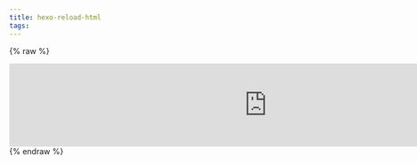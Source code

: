 ```yaml
---
title: hexo-reload-html
tags:
---
```


<!-- more -->
<!-- toc -->
{% raw %}
<iframe id='ipynb' marginheight="0" frameborder="0" width='924px'  src="https://notebook.wxnacy.com/modules/faker/quickstart.html" style="scrolling:no;">
</iframe>
<script type="text/javascript">
$("#ipynb").load( function() {
// console.log($("#ipynb").contents().find("body").find("#notebook"));
document.getElementById('ipynb').height=$("#ipynb").contents().find("#notebook").height()+100;
})
</script>
{% endraw %}
